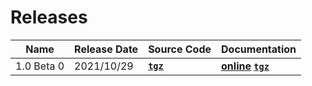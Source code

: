 # Releases

| Name | Release Date | Source Code | Documentation |
|-|-|-|-|
| 1.0 Beta 0 | 2021/10/29 | **[`tgz`](https://mooreio.com/packages/uvml.tgz)** | **[online]()** **[`tgz`]()** |

